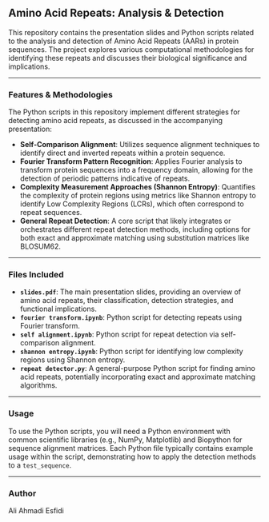 ## Amino Acid Repeats: Analysis & Detection

This repository contains the presentation slides and Python scripts related to the analysis and detection of Amino Acid Repeats (AARs) in protein sequences. The project explores various computational methodologies for identifying these repeats and discusses their biological significance and implications.

---

### Features & Methodologies

The Python scripts in this repository implement different strategies for detecting amino acid repeats, as discussed in the accompanying presentation:

* **Self-Comparison Alignment**: Utilizes sequence alignment techniques to identify direct and inverted repeats within a protein sequence.
* **Fourier Transform Pattern Recognition**: Applies Fourier analysis to transform protein sequences into a frequency domain, allowing for the detection of periodic patterns indicative of repeats.
* **Complexity Measurement Approaches (Shannon Entropy)**: Quantifies the complexity of protein regions using metrics like Shannon entropy to identify Low Complexity Regions (LCRs), which often correspond to repeat sequences.
* **General Repeat Detection**: A core script that likely integrates or orchestrates different repeat detection methods, including options for both exact and approximate matching using substitution matrices like BLOSUM62.

---

### Files Included

* **`slides.pdf`**: The main presentation slides, providing an overview of amino acid repeats, their classification, detection strategies, and functional implications.
* **`fourier transform.ipynb`**: Python script for detecting repeats using Fourier transform.
* **`self alignment.ipynb`**: Python script for repeat detection via self-comparison alignment.
* **`shannon entropy.ipynb`**: Python script for identifying low complexity regions using Shannon entropy.
* **`repeat detector.py`**: A general-purpose Python script for finding amino acid repeats, potentially incorporating exact and approximate matching algorithms.

---

### Usage

To use the Python scripts, you will need a Python environment with common scientific libraries (e.g., NumPy, Matplotlib) and Biopython for sequence alignment matrices. Each Python file typically contains example usage within the script, demonstrating how to apply the detection methods to a `test_sequence`.

---

### Author

Ali Ahmadi Esfidi